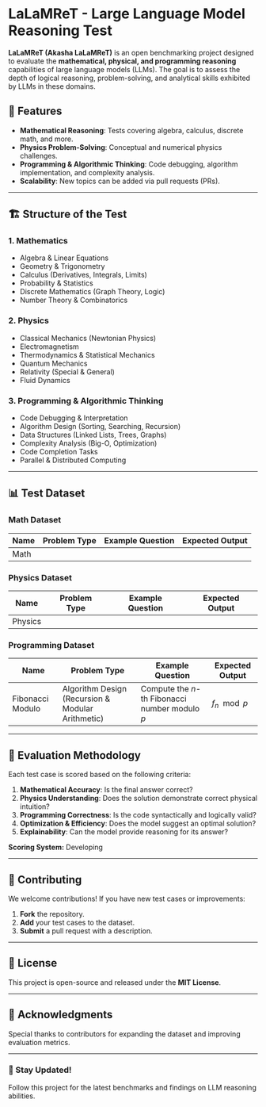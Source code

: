 # LaLaMReT - Large Language Model Reasoning Test

**LaLaMReT (Akasha LaLaMReT)** is an open benchmarking project designed to evaluate the **mathematical, physical, and programming reasoning** capabilities of large language models (LLMs). The goal is to assess the depth of logical reasoning, problem-solving, and analytical skills exhibited by LLMs in these domains.

## 🚀 Features
- **Mathematical Reasoning**: Tests covering algebra, calculus, discrete math, and more.
- **Physics Problem-Solving**: Conceptual and numerical physics challenges.
- **Programming & Algorithmic Thinking**: Code debugging, algorithm implementation, and complexity analysis.
- **Scalability**: New topics can be added via pull requests (PRs).

---

## 🏗️ Structure of the Test

### 1. **Mathematics**
- Algebra & Linear Equations
- Geometry & Trigonometry
- Calculus (Derivatives, Integrals, Limits)
- Probability & Statistics
- Discrete Mathematics (Graph Theory, Logic)
- Number Theory & Combinatorics

### 2. **Physics**
- Classical Mechanics (Newtonian Physics)
- Electromagnetism
- Thermodynamics & Statistical Mechanics
- Quantum Mechanics
- Relativity (Special & General)
- Fluid Dynamics

### 3. **Programming & Algorithmic Thinking**
- Code Debugging & Interpretation
- Algorithm Design (Sorting, Searching, Recursion)
- Data Structures (Linked Lists, Trees, Graphs)
- Complexity Analysis (Big-O, Optimization)
- Code Completion Tasks
- Parallel & Distributed Computing

---

## 📊 Test Dataset

### Math Dataset

| Name | Problem Type | Example Question | Expected Output |
|------|-------------|------------------|----------------|
| Math |  |  |  |

### Physics Dataset

| Name | Problem Type | Example Question | Expected Output |
|------|-------------|------------------|----------------|
| Physics |  |  |  |

### Programming Dataset

| Name | Problem Type | Example Question | Expected Output |
|------|-------------|------------------|----------------|
| Fibonacci Modulo | Algorithm Design (Recursion & Modular Arithmetic) | Compute the $n$-th Fibonacci number modulo $p$ | $f_n \mod p$ |

---

## 🎯 Evaluation Methodology
Each test case is scored based on the following criteria:

1. **Mathematical Accuracy**: Is the final answer correct?
2. **Physics Understanding**: Does the solution demonstrate correct physical intuition?
3. **Programming Correctness**: Is the code syntactically and logically valid?
4. **Optimization & Efficiency**: Does the model suggest an optimal solution?
5. **Explainability**: Can the model provide reasoning for its answer?

**Scoring System:**
Developing

---

## 📌 Contributing
We welcome contributions! If you have new test cases or improvements:
1. **Fork** the repository.
2. **Add** your test cases to the dataset.
3. **Submit** a pull request with a description.

---

## 📜 License
This project is open-source and released under the **MIT License**.

---

## 📢 Acknowledgments
Special thanks to contributors for expanding the dataset and improving evaluation metrics.

---

### 🌟 Stay Updated!
Follow this project for the latest benchmarks and findings on LLM reasoning abilities.
